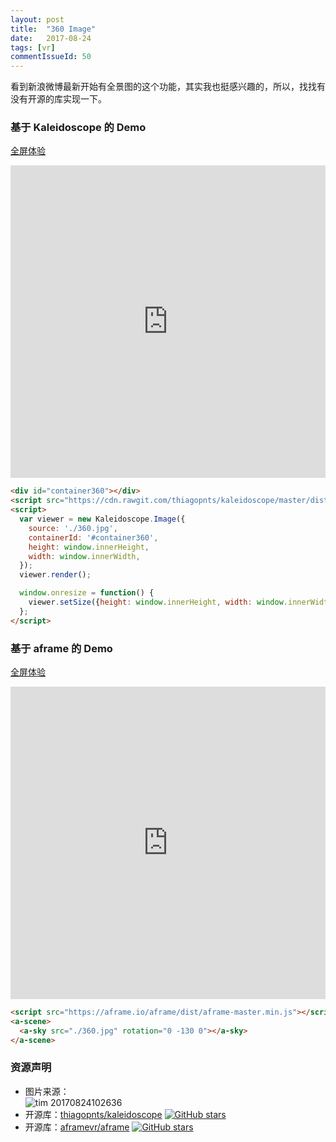 ```yaml
---
layout: post
title:  "360 Image"
date:   2017-08-24
tags: [vr]
commentIssueId: 50
---
```


看到新浪微博最新开始有全景图的这个功能，其实我也挺感兴趣的，所以，找找有没有开源的库实现一下。

### 基于 Kaleidoscope 的 Demo

[全屏体验](https://zhoukekestar.github.io/notes/assets/2017/08-24-360-image/index.html)

<iframe style='width: 100%; display: block; border: none; height: 500px;' src='https://zhoukekestar.github.io/notes/assets/2017/08-24-360-image/index.html'></iframe>

```html
<div id="container360"></div>
<script src="https://cdn.rawgit.com/thiagopnts/kaleidoscope/master/dist/kaleidoscope.min.js"></script>
<script>
  var viewer = new Kaleidoscope.Image({
    source: './360.jpg',
    containerId: '#container360',
    height: window.innerHeight,
    width: window.innerWidth,
  });
  viewer.render();

  window.onresize = function() {
    viewer.setSize({height: window.innerHeight, width: window.innerWidth});
  };
</script>
```

### 基于 aframe 的 Demo

[全屏体验](https://zhoukekestar.github.io/notes/assets/2017/08-24-360-image/aframe.html)

<iframe style='width: 100%; display: block; border: none; height: 500px;' src='https://zhoukekestar.github.io/notes/assets/2017/08-24-360-image/aframe.html'></iframe>

```html
<script src="https://aframe.io/aframe/dist/aframe-master.min.js"></script>
<a-scene>
  <a-sky src="./360.jpg" rotation="0 -130 0"></a-sky>
</a-scene>
```

### 资源声明
* 图片来源：<br>![tim 20170824102636](https://user-images.githubusercontent.com/7157346/29646587-f370574e-88b6-11e7-8d6d-79a0f88afdc4.png)
* 开源库：[thiagopnts/kaleidoscope](https://github.com/thiagopnts/kaleidoscope) [![GitHub stars](https://img.shields.io/github/stars/thiagopnts/kaleidoscope.svg?style=social&label=Star&style=plastic)](https://github.com/thiagopnts/kaleidoscope)
* 开源库：[aframevr/aframe](https://github.com/aframevr/aframe) [![GitHub stars](https://img.shields.io/github/stars/aframevr/aframe.svg?style=social&label=Star&style=plastic)](https://github.com/aframevr/aframe)
